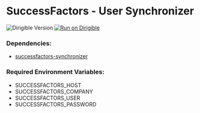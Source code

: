 # SuccessFactors - User Synchronizer

![Dirigible Version](https://img.shields.io/badge/dirigible%20version-3.x-green.svg) [![Run on Dirigible](https://img.shields.io/badge/run%20on-dirigible-blue.svg)](https://trial.ingress.pro.promart.shoot.canary.k8s-hana.ondemand.com/services/v3/web/ide-deploy-manager/?repository=https://github.com/dirigiblelabs/successfactors-synchronizer-user.git&uri=/services/v3/ide/&env=SUCCESSFACTORS_HOST,SUCCESSFACTORS_COMPANY,SUCCESSFACTORS_USER,SUCCESSFACTORS_PASSWORD)

### Dependencies:
- [successfactors-synchronizer](https://github.com/dirigiblelabs/successfactors-synchronizer)

### Required Environment Variables:
 - SUCCESSFACTORS_HOST
 - SUCCESSFACTORS_COMPANY
 - SUCCESSFACTORS_USER
 - SUCCESSFACTORS_PASSWORD
